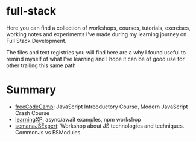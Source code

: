 # full-stack

Here you can find a collection of workshops, courses, tutorials, exercises, working notes and experiments I've made during my learning journey on Full Stack Development.

The files and text registries you will find here are a why I found useful to remind myself of what I've learning and I hope it can be of good use for other trailing this same path

# Summary

* [freeCodeCamp](https://github.com/jlggross/full-stack/tree/main/freeCodeCamp): JavaScript Intreoductory Course, Modern JavaScript Crash Course
* [learningXP](https://github.com/jlggross/full-stack/tree/main/learning-XP): async/await examples, npm workshop
* [semanaJSExpert](https://github.com/jlggross/full-stack/tree/main/semanaJSExpert): Workshop about JS technologies and techniques. CommonJs vs ESModules.
